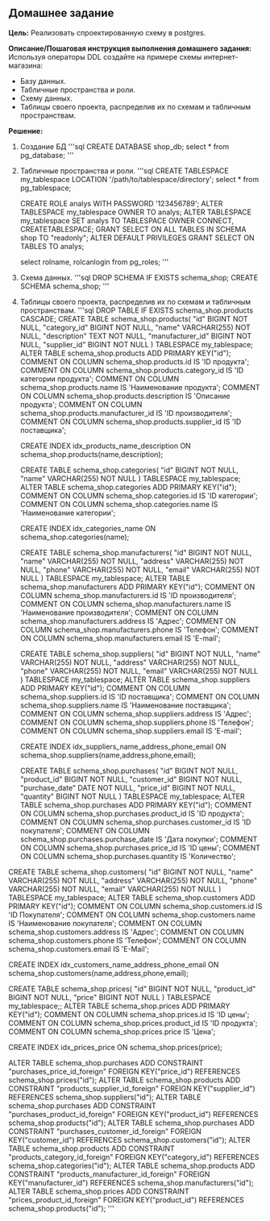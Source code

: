 ## **Домашнее задание**

**Цель:**
Реализовать спроектированную схему в postgres.

**Описание/Пошаговая инструкция выполнения домашнего задания:**
Используя операторы DDL создайте на примере схемы интернет-магазина:
- Базу данных.
- Табличные пространства и роли.
- Схему данных.
- Таблицы своего проекта, распределив их по схемам и табличным пространствам.

**Решение:**
1. Создание БД
'''sql
    CREATE DATABASE shop_db;
    select * from pg_database;
'''

3. Табличные пространства и роли.
'''sql
    CREATE TABLESPACE my_tablespace LOCATION '/path/to/tablespace/directory';
    select * from pg_tablespace;

    CREATE ROLE analys WITH PASSWORD '123456789';
    ALTER TABLESPACE my_tablespace OWNER TO analys;
    ALTER TABLESPACE my_tablespace SET analys TO TABLESPACE OWNER CONNECT, CREATETABLESPACE;
    GRANT SELECT ON ALL TABLES IN SCHEMA shop TO "readonly";
    ALTER DEFAULT PRIVILEGES GRANT SELECT ON TABLES TO analys;

    select rolname, rolcanlogin from pg_roles;
'''

4. Схема данных.
'''sql
    DROP SCHEMA IF EXISTS schema_shop;
    CREATE SCHEMA schema_shop;
'''

5. Таблицы своего проекта, распределив их по схемам и табличным пространствам.
'''sql
    DROP TABLE IF EXISTS schema_shop.products CASCADE;
    CREATE TABLE schema_shop.products(
        "id" BIGINT NOT NULL,
        "category_id" BIGINT NOT NULL,
        "name" VARCHAR(255) NOT NULL,
        "description" TEXT NOT NULL,
        "manufacturer_id" BIGINT NOT NULL,
        "supplier_id" BIGINT NOT NULL
    ) TABLESPACE my_tablespace;
    ALTER TABLE
        schema_shop.products ADD PRIMARY KEY("id");
    COMMENT ON COLUMN schema_shop.products.id IS 'ID продукта';
    COMMENT ON COLUMN schema_shop.products.category_id IS 'ID категории продукта';
    COMMENT ON COLUMN schema_shop.products.name IS 'Наименование продукта';
    COMMENT ON COLUMN schema_shop.products.description IS 'Описание продукта';
    COMMENT ON COLUMN schema_shop.products.manufacturer_id IS 'ID производителя';
    COMMENT ON COLUMN schema_shop.products.supplier_id IS 'ID поставщика';

    CREATE INDEX idx_products_name_description ON schema_shop.products(name,description);

    CREATE TABLE schema_shop.categories(
        "id" BIGINT NOT NULL,
        "name" VARCHAR(255) NOT NULL
    ) TABLESPACE my_tablespace;
        ALTER TABLE schema_shop.categories ADD PRIMARY KEY("id");
    COMMENT ON COLUMN schema_shop.categories.id IS 'ID категории';
    COMMENT ON COLUMN schema_shop.categories.name IS 'Наименование категории';

    CREATE INDEX idx_categories_name ON schema_shop.categories(name);

    CREATE TABLE schema_shop.manufacturers(
        "id" BIGINT NOT NULL,
        "name" VARCHAR(255) NOT NULL,
        "address" VARCHAR(255) NOT NULL,
        "phone" VARCHAR(255) NOT NULL,
        "email" VARCHAR(255) NOT NULL
    ) TABLESPACE my_tablespace;
        ALTER TABLE schema_shop.manufacturers ADD PRIMARY KEY("id");
   COMMENT ON COLUMN schema_shop.manufacturers.id IS 'ID производителя';
    COMMENT ON COLUMN schema_shop.manufacturers.name IS 'Наименование производителя';
    COMMENT ON COLUMN schema_shop.manufacturers.address IS 'Адрес';
    COMMENT ON COLUMN schema_shop.manufacturers.phone IS 'Телефон';
    COMMENT ON COLUMN schema_shop.manufacturers.email IS 'E-mail';

    CREATE TABLE schema_shop.suppliers(
        "id" BIGINT NOT NULL,
        "name" VARCHAR(255) NOT NULL,
        "address" VARCHAR(255) NOT NULL,
        "phone" VARCHAR(255) NOT NULL,
        "email" VARCHAR(255) NOT NULL
    ) TABLESPACE my_tablespace;
        ALTER TABLE schema_shop.suppliers ADD PRIMARY KEY("id");
    COMMENT ON COLUMN schema_shop.suppliers.id IS 'ID поставщика';
    COMMENT ON COLUMN schema_shop.suppliers.name IS 'Наименование поставщика';
    COMMENT ON COLUMN schema_shop.suppliers.address IS 'Адрес';
    COMMENT ON COLUMN schema_shop.suppliers.phone IS 'Телефон';
    COMMENT ON COLUMN schema_shop.suppliers.email IS 'E-mail';

    CREATE INDEX idx_suppliers_name_address_phone_email ON schema_shop.suppliers(name,address,phone,email);

    CREATE TABLE schema_shop.purchases(
        "id" BIGINT NOT NULL,
        "product_id" BIGINT NOT NULL,
        "customer_id" BIGINT NOT NULL,
        "purchase_date" DATE NOT NULL,
        "price_id" BIGINT NOT NULL,
        "quantity" BIGINT NOT NULL
    ) TABLESPACE my_tablespace;
    ALTER TABLE schema_shop.purchases ADD PRIMARY KEY("id");
    COMMENT ON COLUMN schema_shop.purchases.product_id IS 'ID продукта';
    COMMENT ON COLUMN schema_shop.purchases.customer_id IS 'ID покупателя';
    COMMENT ON COLUMN schema_shop.purchases.purchase_date IS 'Дата покупки';
    COMMENT ON COLUMN schema_shop.purchases.price_id IS 'ID цены';
    COMMENT ON COLUMN schema_shop.purchases.quantity IS 'Количество';

CREATE TABLE schema_shop.customers(
    "id" BIGINT NOT NULL,
    "name" VARCHAR(255) NOT NULL,
    "address" VARCHAR(255) NOT NULL,
    "phone" VARCHAR(255) NOT NULL,
    "email" VARCHAR(255) NOT NULL
) TABLESPACE my_tablespace;
ALTER TABLE schema_shop.customers ADD PRIMARY KEY("id");
COMMENT ON COLUMN schema_shop.customers.id IS 'ID Покупателя';
COMMENT ON COLUMN schema_shop.customers.name IS 'Наименование покупателя';
COMMENT ON COLUMN schema_shop.customers.address IS 'Адрес';
COMMENT ON COLUMN schema_shop.customers.phone IS 'Телефон';
COMMENT ON COLUMN schema_shop.customers.email IS 'E-Mail';

CREATE INDEX idx_customers_name_address_phone_email ON schema_shop.customers(name,address,phone,email);

CREATE TABLE schema_shop.prices(
    "id" BIGINT NOT NULL,
    "product_id" BIGINT NOT NULL,
    "price" BIGINT NOT NULL
) TABLESPACE my_tablespace;;
ALTER TABLE schema_shop.prices ADD PRIMARY KEY("id");
COMMENT ON COLUMN schema_shop.prices.id IS 'ID цены';
COMMENT ON COLUMN schema_shop.prices.product_id IS 'ID продукта';
COMMENT ON COLUMN schema_shop.prices.price IS 'Цена';

CREATE INDEX idx_prices_price ON schema_shop.prices(price);

ALTER TABLE schema_shop.purchases ADD CONSTRAINT "purchases_price_id_foreign" FOREIGN KEY("price_id") REFERENCES schema_shop.prices("id");
ALTER TABLE schema_shop.products ADD CONSTRAINT "products_supplier_id_foreign" FOREIGN KEY("supplier_id") REFERENCES schema_shop.suppliers("id");
ALTER TABLE schema_shop.purchases ADD CONSTRAINT "purchases_product_id_foreign" FOREIGN KEY("product_id") REFERENCES schema_shop.products("id");
ALTER TABLE schema_shop.purchases ADD CONSTRAINT "purchases_customer_id_foreign" FOREIGN KEY("customer_id") REFERENCES schema_shop.customers("id");
ALTER TABLE schema_shop.products ADD CONSTRAINT "products_category_id_foreign" FOREIGN KEY("category_id") REFERENCES schema_shop.categories("id");
ALTER TABLE schema_shop.products ADD CONSTRAINT "products_manufacturer_id_foreign" FOREIGN KEY("manufacturer_id") REFERENCES schema_shop.manufacturers("id");
ALTER TABLE schema_shop.prices ADD CONSTRAINT "prices_product_id_foreign" FOREIGN KEY("product_id") REFERENCES schema_shop.products("id");
'''
